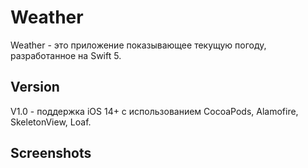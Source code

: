 # Weather
Weather - это приложение показывающее текущую погоду, разработанное на Swift 5.
## Version
V1.0 - поддержка iOS 14+ с использованием CocoaPods, Alamofire, SkeletonView, Loaf.
## Screenshots

